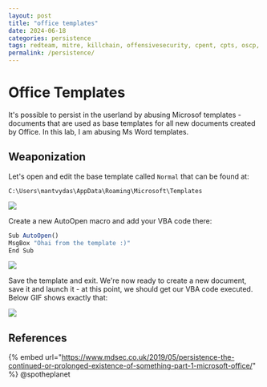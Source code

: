```yaml
---
layout: post
title: "office templates"
date: 2024-06-18
categories: persistence
tags: redteam, mitre, killchain, offensivesecurity, cpent, cpts, oscp, exploit
permalink: /persistence/
---
```


# Office Templates

It's possible to persist in the userland by abusing Microsof templates - documents that are used as base templates for all new documents created by Office. In this lab, I am abusing Ms Word templates.

## Weaponization

Let's open and edit the base template called `Normal` that can be found at:

```
C:\Users\mantvydas\AppData\Roaming\Microsoft\Templates
```

![](<../../.gitbook/assets/Annotation 2019-06-23 120121.png>)

Create a new AutoOpen macro and add your VBA code there:

```javascript
Sub AutoOpen()
MsgBox "Ohai from the template :)"
End Sub
```

![](<../../.gitbook/assets/Annotation 2019-06-23 120805.png>)

Save the template and exit. We're now ready to create a new document, save it and launch it - at this point, we should get our VBA code executed. Below GIF shows exactly that:

![](../../.gitbook/assets/word-template.gif)

## References

{% embed url="https://www.mdsec.co.uk/2019/05/persistence-the-continued-or-prolonged-existence-of-something-part-1-microsoft-office/" %}
@spotheplanet
